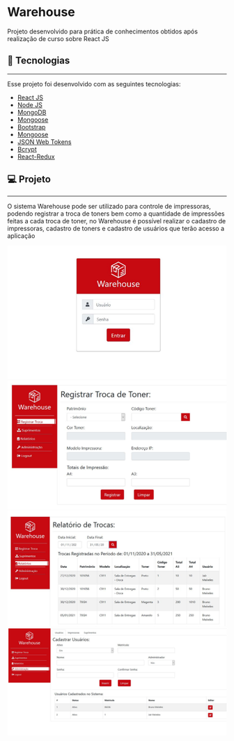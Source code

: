 # Warehouse
Projeto desenvolvido para prática de conhecimentos obtidos após realização de curso sobre React JS
<h2>🚀 Tecnologias</h2>
<hr>
Esse projeto foi desenvolvido com as seguintes tecnologias:
<ul>
  <li><a href="https://pt-br.reactjs.org/" target="_blank">React JS</a></li>
  <li><a href="https://nodejs.org/en/" target="_blank">Node JS</a></li>
  <li><a href="https://www.mongodb.com/" target="_blank">MongoDB</a></li>
  <li><a href="https://mongoosejs.com/" target="_blank">Mongoose</a></li>
  <li><a href="https://getbootstrap.com/" target="_blank">Bootstrap</a></li>
  <li><a href="https://mongoosejs.com/" target="_blank">Mongoose</a></li>
  <li><a href="https://jwt.io/" target="_blank">JSON Web Tokens</a></li>
  <li><a href="https://www.npmjs.com/package/bcrypt" target="_blank">Bcrypt</a></li>
  <li><a href="https://react-redux.js.org/" target="_blank">React-Redux</a></li>
</ul>
<h2>💻 Projeto</h2>
<hr>
<p>
 O sistema Warehouse pode ser utilizado para controle de impressoras, podendo registrar a troca de toners bem como a quantidade de impressões feitas
  a cada troca de toner, no Warehouse é possível realizar o cadastro de impressoras, cadastro de toners e cadastro de usuários que terão acesso a aplicação
</p>
<div style="align-items: center;">
<img src="https://github.com/BrunoMeirel3s/WarehouseTI/blob/main/prints/tela%20de%20login.JPG"></img>
<img src="https://github.com/BrunoMeirel3s/WarehouseTI/blob/main/prints/tela%20inicial.JPG"></img>
<img src="https://github.com/BrunoMeirel3s/WarehouseTI/blob/main/prints/relat%C3%B3rios.JPG"></img>
<img src="https://github.com/BrunoMeirel3s/WarehouseTI/blob/main/prints/administracao.JPG"></img>
</div>

